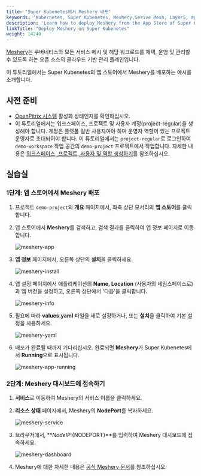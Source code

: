 ```yaml
---
title: "Super Kubenetes에서 Meshery 배포"
keywords: 'Kubernetes, Super Kubenetes, Meshery,Serive Mesh, Layer5, app-store'
description: 'Learn how to deploy Meshery from the App Store of Super Kubenetes and access its service.'
linkTitle: "Deploy Meshery on Super Kubenetes"
weight: 14240
---
```

[Meshery](https://meshery.io/)는 쿠버네티스와 모든 서비스 메시 및 해당 워크로드를 채택, 운영 및 관리할 수 있도록 하는 오픈 소스의 클라우드 기반 관리 플레인입니다.

이 튜토리얼에서는 Super Kubenetes의 앱 스토어에서 Meshery를 배포하는 예시를 소개합니다.

## 사전 준비

- [OpenPitrix 시스템](../../../pluggable-components/app-store/) 활성화 상태인지를 확인하십시오.
- 이 튜토리얼에서는 워크스페이스, 프로젝트 및 사용자 계정(project-regular)을 생성해야 합니다. 계정은 플랫폼 일반 사용자여야 하며 운영자 역할이 있는 프로젝트 운영자로 초대되어야 합니다. 이 튜토리얼에서는 `project-regular`로 로그인하여 `demo-workspace` 작업 공간의 `demo-project` 프로젝트에서 작업합니다. 자세한 내용은 [워크스페이스, 프로젝트, 사용자 및 역할 생성하기](../../../quick-start/create-workspace-and-project/)를 참조하십시오.

## 실습실

### 1단계: 앱 스토어에서 Meshery 배포

1. 프로젝트 `demo-project`의 **개요** 페이지에서, 좌측 상단 모서리의 **앱 스토어**를 클릭합니다.

2. 앱 스토어에서 **Meshery**를 검색하고, 검색 결과를 클릭하여 앱 정보 페이지로 이동합니다.

    ![meshery-app](/dist/assets/docs/v3.3/appstore/built-in-apps/meshery-app/meshery-app.png)

3. **앱 정보** 페이지에서, 오른쪽 상단의 **설치**을 클릭하세요.

    ![meshery-install](/dist/assets/docs/v3.3/appstore/built-in-apps/meshery-app/Meshery-install.png)

4. 앱 설정 페이지에서 애플리케이션의 **Name**, **Location** (사용자의 네임스페이스로)과 앱 버전을 설정하고, 오른쪽 상단에서 '다음'을 클릭합니다.

    ![meshery-info](/dist/assets/docs/v3.3/appstore/built-in-apps/meshery-app/Meshery-info.png)

5. 필요에 따라 **values.yaml** 파일을 새로 설정하거나, 또는 **설치**을 클릭하여 기본 설정을 사용하세요.

    ![meshery-yaml](/dist/assets/docs/v3.3/appstore/built-in-apps/meshery-app/Meshery-yaml.png)

6. 배포가 완료될 때까지 기다리십시오. 완료되면 **Meshery**가 Super Kubenetes에서 **Running**으로 표시됩니다.

    ![meshery-app-running](/dist/assets/docs/v3.3/appstore/built-in-apps/meshery-app/Meshery-app-running.png)

### 2단계: Meshery 대시보드에 접속하기

1. **서비스**로 이동하여 Meshery의 서비스 이름을 클릭하세요.

2. **리소스 상태** 페이지에서, Meshery의 **NodePort**를 복사하세요.

    ![meshery-service](/dist/assets/docs/v3.3/appstore/built-in-apps/meshery-app/Meshery-service.png)

3. 브라우저에서, **${NodeIP}:${NODEPORT}**를 입력하여 Meshery 대시보드에 접속하세요.

    ![meshery-dashboard](/dist/assets/docs/v3.3/appstore/built-in-apps/meshery-app/meshery-dashboard.png)

4. Meshery에 대한 자세한 내용은 [공식 Meshery 문서](https://docs.meshery.io/)를 참조하십시오.
